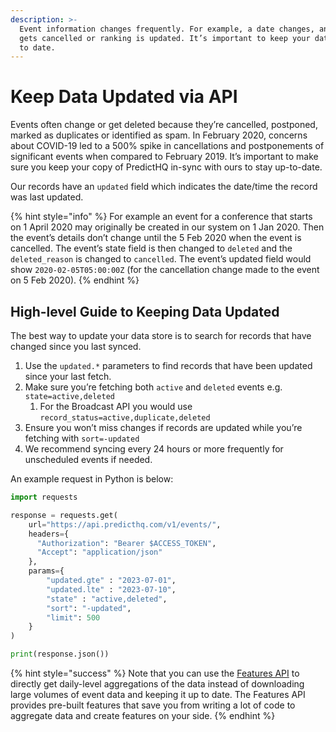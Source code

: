 ```yaml
---
description: >-
  Event information changes frequently. For example, a date changes, an event
  gets cancelled or ranking is updated. It’s important to keep your data set up
  to date.
---
```


# Keep Data Updated via API

Events often change or get deleted because they’re cancelled, postponed, marked as duplicates or identified as spam. In February 2020, concerns about COVID-19 led to a 500% spike in cancellations and postponements of significant events when compared to February 2019. It’s important to make sure you keep your copy of PredictHQ in-sync with ours to stay up-to-date.

Our records have an `updated` field which indicates the date/time the record was last updated.

{% hint style="info" %}
For example an event for a conference that starts on 1 April 2020 may originally be created in our system on 1 Jan 2020. Then the event’s details don’t change until the 5 Feb 2020 when the event is cancelled. The event’s state field is then changed to `deleted` and the `deleted_reason` is changed to `cancelled`. The event’s updated field would show `2020-02-05T05:00:00Z` (for the cancellation change made to the event on 5 Feb 2020).
{% endhint %}

## High-level Guide to Keeping Data Updated

The best way to update your data store is to search for records that have changed since you last synced.

1. Use the `updated.*` parameters to find records that have been updated since your last fetch.
2. Make sure you’re fetching both `active` and `deleted` events e.g. `state=active,deleted`
   1. For the Broadcast API you would use `record_status=active,duplicate,deleted`
3. Ensure you won’t miss changes if records are updated while you’re fetching with `sort=-updated`
4. We recommend syncing every 24 hours or more frequently for unscheduled events if needed.

An example request in Python is below:

```python
import requests

response = requests.get(
    url="https://api.predicthq.com/v1/events/",
    headers={
      "Authorization": "Bearer $ACCESS_TOKEN",
      "Accept": "application/json"
    },
    params={
        "updated.gte" : "2023-07-01",
        "updated.lte" : "2023-07-10",
        "state" : "active,deleted",
        "sort": "-updated",
        "limit": 500
    }
)

print(response.json())
```

{% hint style="success" %}
Note that you can use the [Features API](broken-reference) to directly get daily-level aggregations of the data instead of downloading large volumes of event data and keeping it up to date. The Features API provides pre-built features that save you from writing a lot of code to aggregate data and create features on your side.
{% endhint %}

